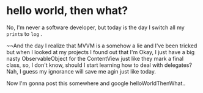 # hello world, then what?
No, I'm never a software developer, but today is the day I switch all my `print`s to `log` .  

~~And the day I realize that MVVM is a somehow a lie and I've been tricked but when I looked at my projects I found out that I'm Okay, I just have a big nasty ObservableObject for the ContentView just like they mark a final class, so, I don't know, should I start learning how to deal with delegates? Nah, I guess my ignorance will save me agin just like today.

Now I'm gonna post this somewhere and google helloWorldThenWhat..